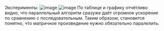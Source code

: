 Эксперименты:
![image](https://user-images.githubusercontent.com/49097229/204384724-87ab2074-c531-48ea-b6f1-f02d2ffc6ee9.png)
![image](https://user-images.githubusercontent.com/49097229/204384789-c8261740-eca1-4649-b34e-cf6a77d713a1.png)
По таблице и графику отчётливо видно, что параллельный алгоритм сразуже даёт огромное ускорение по сравнению с последовательным. Таким образом, становится понятно, что матричное произведение нужно обязательно паралелить.
